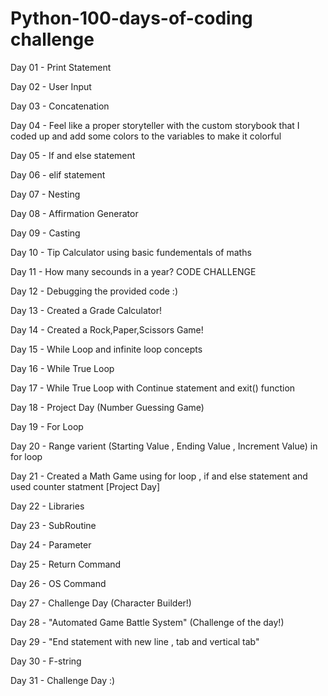 # Python-100-days-of-coding challenge

Day 01 - Print Statement

Day 02 - User Input

Day 03 - Concatenation

Day 04 - Feel like a proper storyteller with the custom storybook that I coded up and add some colors to the variables to make it colorful

Day 05 - If and else statement

Day 06 - elif statement

Day 07 - Nesting

Day 08 - Affirmation Generator

Day 09 - Casting

Day 10 - Tip Calculator using basic fundementals of maths

Day 11 - How many secounds in a year? CODE CHALLENGE

Day 12 - Debugging the provided code :)

Day 13 - Created a Grade Calculator!

Day 14 - Created a Rock,Paper,Scissors Game!

Day 15 - While Loop and infinite loop concepts

Day 16 - While True Loop

Day 17 - While True Loop with Continue statement and exit() function

Day 18 - Project Day (Number Guessing Game)

Day 19 - For Loop 

Day 20 - Range varient (Starting Value , Ending Value , Increment Value) in for loop 

Day 21 - Created a Math Game using for loop , if and else statement and used counter statment [Project Day]

Day 22 - Libraries

Day 23 - SubRoutine

Day 24 - Parameter

Day 25 - Return Command

Day 26 - OS Command

Day 27 - Challenge Day (Character Builder!)

Day 28 - "Automated Game Battle System" (Challenge of the day!)

Day 29 - "End statement with new line , tab and vertical tab"

Day 30 - F-string

Day 31 - Challenge Day :)
